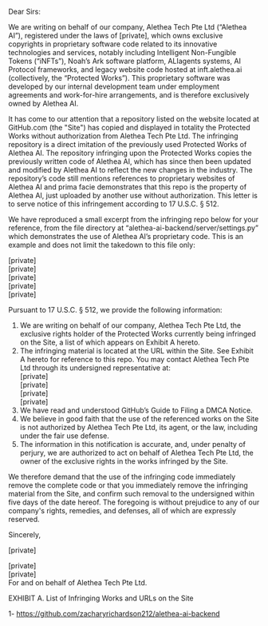 Dear Sirs:
 
We are writing on behalf of our company, Alethea Tech Pte Ltd (“Alethea AI”), registered under the laws of [private], which owns exclusive copyrights in proprietary software code related to its innovative technologies and services, notably including Intelligent Non-Fungible Tokens (“iNFTs”), Noah’s Ark software platform, ALIagents systems, AI Protocol frameworks, and legacy website code hosted at inft.alethea.ai (collectively, the “Protected Works”). This proprietary software was developed by our internal development team under employment agreements and work-for-hire arrangements, and is therefore exclusively owned by Alethea AI. 
 
It has come to our attention that a repository listed on the website located at GitHub.com (the "Site") has copied and displayed in totality the Protected Works without authorization from Alethea Tech Pte Ltd. The infringing repository is a direct imitation of the previously used Protected Works of Alethea AI. The repository infringing upon the Protected Works copies the previously written code of Alethea AI, which has since then been updated and modified by Alethea AI to reflect the new changes in the industry. The repository’s code still mentions references to proprietary websites of Alethea AI and prima facie demonstrates that this repo is the property of Alethea AI, just uploaded by another use without authorization. This letter is to serve notice of this infringement according to 17 U.S.C. § 512.
 
We have reproduced a small excerpt from the infringing repo below for your reference, from the file directory at “alethea-ai-backend/server/settings.py” which demonstrates the use of Alethea AI’s proprietary code. This is an example and does not limit the takedown to this file only:
 
[private]  
[private]  
[private]  
[private]  
[private]  
 
Pursuant to 17 U.S.C. § 512, we provide the following information:
 
1. We are writing on behalf of our company, Alethea Tech Pte Ltd, the exclusive rights holder of the Protected Works currently being infringed on the Site, a list of which appears on Exhibit A hereto.  
2. The infringing material is located at the URL within the Site. See Exhibit A hereto for reference to this repo. You may contact Alethea Tech Pte Ltd through its undersigned representative at:  
[private]  
[private]  
[private]  
[private]  
3. We have read and understood GitHub’s Guide to Filing a DMCA Notice. 
4. We believe in good faith that the use of the referenced works on the Site is not authorized by Alethea Tech Pte Ltd, its agent, or the law, including under the fair use defense. 
5. The information in this notification is accurate, and, under penalty of perjury, we are authorized to act on behalf of Alethea Tech Pte Ltd, the owner of the exclusive rights in the works infringed by the Site. 
 
We therefore demand that the use of the infringing code immediately remove the complete code or that you immediately remove the infringing material from the Site, and confirm such removal to the undersigned within five days of the date hereof. The foregoing is without prejudice to any of our company's rights, remedies, and defenses, all of which are expressly reserved.
 
Sincerely, 
 
[private]  
 
[private]  
[private]  
For and on behalf of Alethea Tech Pte Ltd.
 
EXHIBIT A. List of Infringing Works and URLs on the Site
 
1- https://github.com/zacharyrichardson212/alethea-ai-backend 
